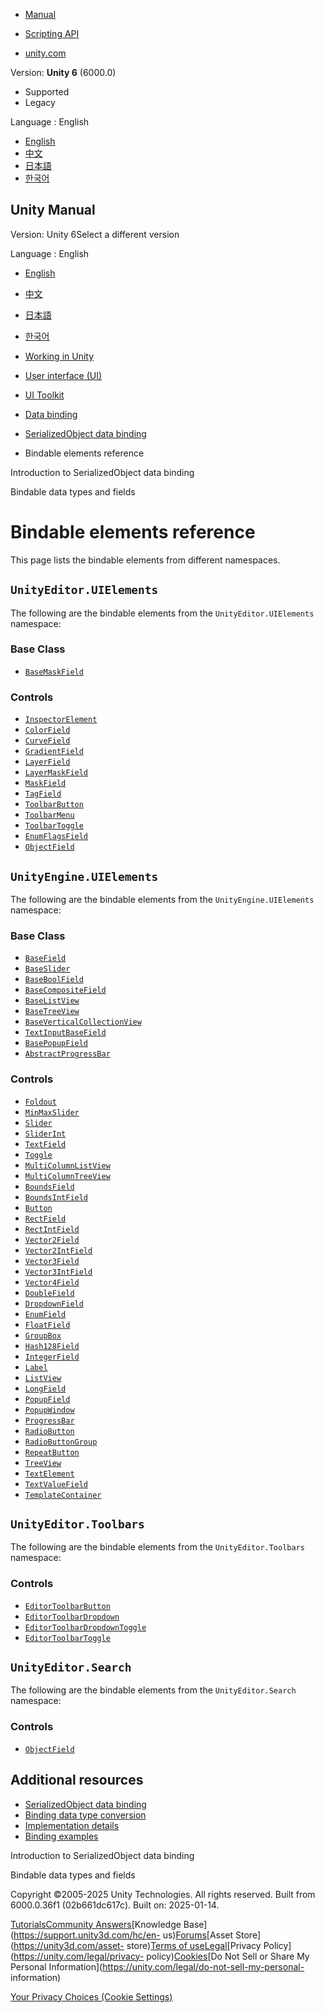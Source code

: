 [](https://docs.unity3d.com)

  * [Manual](../Manual/index.html)
  * [Scripting API](../ScriptReference/index.html)

  * [unity.com](https://unity.com/)

Version: **Unity 6** (6000.0)

  * Supported
  * Legacy

Language : English

  * [English](/Manual/UIE-bindable-elements.html)
  * [中文](/cn/current/Manual/UIE-bindable-elements.html)
  * [日本語](/ja/current/Manual/UIE-bindable-elements.html)
  * [한국어](/kr/current/Manual/UIE-bindable-elements.html)

[](https://docs.unity3d.com)

## Unity Manual

Version: Unity 6Select a different version

Language : English

  * [English](/Manual/UIE-bindable-elements.html)
  * [中文](/cn/current/Manual/UIE-bindable-elements.html)
  * [日本語](/ja/current/Manual/UIE-bindable-elements.html)
  * [한국어](/kr/current/Manual/UIE-bindable-elements.html)

  * [Working in Unity](working-in-unity.html)
  * [User interface (UI)](UIToolkits.html)
  * [UI Toolkit](UIElements.html)
  * [Data binding](UIE-data-binding.html)
  * [SerializedObject data binding](UIE-editor-binding.html)
  * Bindable elements reference

[](UIE-Binding.html)

Introduction to SerializedObject data binding

[](UIE-binding-data-type-conversion.html)

Bindable data types and fields

# Bindable elements reference

This page lists the bindable elements from different namespaces.

## `UnityEditor.UIElements`

The following are the bindable elements from the `UnityEditor.UIElements`
namespace:

### Base Class

  * [`BaseMaskField`](../ScriptReference/UIElements.BaseMaskField_1.html)

### Controls

  * [`InspectorElement`](../ScriptReference/UIElements.InspectorElement.html)
  * [`ColorField`](../ScriptReference/UIElements.ColorField.html)
  * [`CurveField`](../ScriptReference/UIElements.CurveField.html)
  * [`GradientField`](../ScriptReference/UIElements.GradientField.html)
  * [`LayerField`](../ScriptReference/UIElements.LayerField.html)
  * [`LayerMaskField`](../ScriptReference/UIElements.LayerMaskField.html)
  * [`MaskField`](../ScriptReference/UIElements.MaskField.html)
  * [`TagField`](../ScriptReference/UIElements.TagField.html)
  * [`ToolbarButton`](../ScriptReference/UIElements.ToolbarButton.html)
  * [`ToolbarMenu`](../ScriptReference/UIElements.ToolbarMenu.html)
  * [`ToolbarToggle`](../ScriptReference/UIElements.ToolbarToggle.html)
  * [`EnumFlagsField`](../ScriptReference/UIElements.EnumFlagsField.html)
  * [`ObjectField`](../ScriptReference/UIElements.ObjectField.html)

## `UnityEngine.UIElements`

The following are the bindable elements from the `UnityEngine.UIElements`
namespace:

### Base Class

  * [`BaseField`](../ScriptReference/UIElements.BaseField_1.html)
  * [`BaseSlider`](../ScriptReference/UIElements.BaseSlider_1.html)
  * [`BaseBoolField`](../ScriptReference/UIElements.BaseBoolField.html)
  * [`BaseCompositeField`](../ScriptReference/UIElements.BaseCompositeField_3.html)
  * [`BaseListView`](../ScriptReference/UIElements.BaseListView.html)
  * [`BaseTreeView`](../ScriptReference/UIElements.BaseTreeView.html)
  * [`BaseVerticalCollectionView`](../ScriptReference/UIElements.BaseVerticalCollectionView.html)
  * [`TextInputBaseField`](../ScriptReference/UIElements.TextInputBaseField_1.html)
  * [`BasePopupField`](../ScriptReference/UIElements.BasePopupField_2.html)
  * [`AbstractProgressBar`](../ScriptReference/UIElements.AbstractProgressBar.html)

### Controls

  * [`Foldout`](../ScriptReference/UIElements.Foldout.html)
  * [`MinMaxSlider`](../ScriptReference/UIElements.MinMaxSlider.html)
  * [`Slider`](../ScriptReference/UIElements.Slider.html)
  * [`SliderInt`](../ScriptReference/UIElements.SliderInt.html)
  * [`TextField`](../ScriptReference/UIElements.TextField.html)
  * [`Toggle`](../ScriptReference/UIElements.Toggle.html)
  * [`MultiColumnListView`](../ScriptReference/UIElements.MultiColumnListView.html)
  * [`MultiColumnTreeView`](../ScriptReference/UIElements.MultiColumnTreeView.html)
  * [`BoundsField`](../ScriptReference/UIElements.BoundsField.html)
  * [`BoundsIntField`](../ScriptReference/UIElements.BoundsIntField.html)
  * [`Button`](../ScriptReference/UIElements.Button.html)
  * [`RectField`](../ScriptReference/UIElements.RectField.html)
  * [`RectIntField`](../ScriptReference/UIElements.RectIntField.html)
  * [`Vector2Field`](../ScriptReference/UIElements.Vector2Field.html)
  * [`Vector2IntField`](../ScriptReference/UIElements.Vector2IntField.html)
  * [`Vector3Field`](../ScriptReference/UIElements.Vector3Field.html)
  * [`Vector3IntField`](../ScriptReference/UIElements.Vector3IntField.html)
  * [`Vector4Field`](../ScriptReference/UIElements.Vector4Field.html)
  * [`DoubleField`](../ScriptReference/UIElements.DoubleField.html)
  * [`DropdownField`](../ScriptReference/UIElements.DropdownField.html)
  * [`EnumField`](../ScriptReference/UIElements.EnumField.html)
  * [`FloatField`](../ScriptReference/UIElements.FloatField.html)
  * [`GroupBox`](../ScriptReference/UIElements.GroupBox.html)
  * [`Hash128Field`](../ScriptReference/UIElements.Hash128Field.html)
  * [`IntegerField`](../ScriptReference/UIElements.IntegerField.html)
  * [`Label`](../ScriptReference/UIElements.Label.html)
  * [`ListView`](../ScriptReference/UIElements.ListView.html)
  * [`LongField`](../ScriptReference/UIElements.LongField.html)
  * [`PopupField`](../ScriptReference/UIElements.PopupField_1.html)
  * [`PopupWindow`](../ScriptReference/UIElements.PopupWindow.html)
  * [`ProgressBar`](../ScriptReference/UIElements.ProgressBar.html)
  * [`RadioButton`](../ScriptReference/UIElements.RadioButton.html)
  * [`RadioButtonGroup`](../ScriptReference/UIElements.RadioButtonGroup.html)
  * [`RepeatButton`](../ScriptReference/UIElements.RepeatButton.html)
  * [`TreeView`](../ScriptReference/UIElements.TreeView.html)
  * [`TextElement`](../ScriptReference/UIElements.TextElement.html)
  * [`TextValueField`](../ScriptReference/UIElements.TextValueField_1.html)
  * [`TemplateContainer`](../ScriptReference/UIElements.TemplateContainer.html)

## `UnityEditor.Toolbars`

The following are the bindable elements from the `UnityEditor.Toolbars`
namespace:

### Controls

  * [`EditorToolbarButton`](../ScriptReference/Toolbars.EditorToolbarButton.html)
  * [`EditorToolbarDropdown`](../ScriptReference/Toolbars.EditorToolbarDropdown.html)
  * [`EditorToolbarDropdownToggle`](../ScriptReference/Toolbars.EditorToolbarDropdownToggle.html)
  * [`EditorToolbarToggle`](../ScriptReference/Toolbars.EditorToolbarToggle.html)

## `UnityEditor.Search`

The following are the bindable elements from the `UnityEditor.Search`
namespace:

### Controls

  * [`ObjectField`](../ScriptReference/Search.ObjectField.html)

## Additional resources

  * [SerializedObject data binding](UIE-Binding.html)
  * [Binding data type conversion](UIE-binding-data-type-conversion.html)
  * [Implementation details](UIE-binding-implementation-details.html)
  * [Binding examples](UIE-binding-examples.html)

[](UIE-Binding.html)

Introduction to SerializedObject data binding

[](UIE-binding-data-type-conversion.html)

Bindable data types and fields

Copyright ©2005-2025 Unity Technologies. All rights reserved. Built from
6000.0.36f1 (02b661dc617c). Built on: 2025-01-14.

[Tutorials](https://learn.unity.com/)[Community
Answers](https://answers.unity3d.com)[Knowledge
Base](https://support.unity3d.com/hc/en-
us)[Forums](https://forum.unity3d.com)[Asset Store](https://unity3d.com/asset-
store)[Terms of
use](https://docs.unity3d.com/Manual/TermsOfUse.html)[Legal](https://unity.com/legal)[Privacy
Policy](https://unity.com/legal/privacy-
policy)[Cookies](https://unity.com/legal/cookie-policy)[Do Not Sell or Share
My Personal Information](https://unity.com/legal/do-not-sell-my-personal-
information)

[Your Privacy Choices (Cookie Settings)](javascript:void\(0\);)

